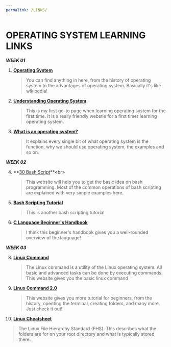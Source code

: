 ```yaml
---
permalink: /LINKS/
---
```


# OPERATING SYSTEM LEARNING LINKS  <br>
***WEEK 01***<br>

1. **[Operating System](https://www.guru99.com/operating-system-tutorial.html)**<br>
   > You can find anything in here, from the history of operating system to the advantages of operating system. Basically it's like wikipedia!<br>
2. **[Understanding Operating System](https://edu.gcfglobal.org/en/computerbasics/understanding-operating-systems/1/)**<br>
   > This is my first go-to page when learning operating system for the first time. It is a really friendly webstie for a first timer learning operating system.<br>
3. **[What is an operating system?](https://whatis.techtarget.com/definition/operating-system-OS)**<br>
   > It explains every single bit of what operating system is the function, why we should use operating system, the examples and so on.<br>

***WEEK 02***<br>

4. **[30 Bash Script](https://linuxhint.com/30_bash_script_examples/#:~:text=Bash%20scripts%20can%20be%20used,important%20for%20every%20Linux%20user.)**<br>
   > This website will help you to get the basic idea on bash programming. Most of the common operations of bash scripting are explained with very simple examples here.
5. **[Bash Scripting Tutorial](https://linuxconfig.org/bash-scripting-tutorial-for-beginners)**<br>
   > This is another bash scripting tutorial
7. **[C Language Beginner's Handbook](https://www.freecodecamp.org/news/the-c-beginners-handbook/)**<br>
   > I think this beginner's handbook gives you a well-rounded overview of the language!

***WEEK 03***<br>

8. **[Linux Command](https://www.javatpoint.com/linux-commands)**<br>
   > The Linux command is a utility of the Linux operating system. All basic and advanced tasks can be done by executing commands. This website gives you the basic linux command
9. **[Linux Command 2.0](https://ubuntu.com/tutorials/command-line-for-beginners#1-overview)**<br>
   > This website gives you more tutorial for beginners, from the history, openting the terminal, creating folders, and many more. Just check it out!
10. **[Linux Cheatsheet](https://cheatography.com/adam-hendry/cheat-sheets/linux-fhs/)**<br>
   > The Linux File Hierarchy Standard (FHS). This describes what the folders are for on your root directory and what is typically stored there.
